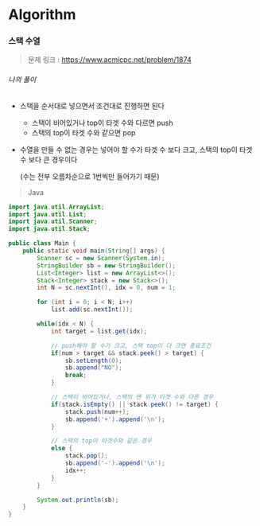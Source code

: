 # Algorithm

### 스택 수열

> 문제 링크 : https://www.acmicpc.net/problem/1874



###### 나의 풀이

* 스택을 순서대로 넣으면서 조건대로 진행하면 된다

  * 스택이 비어있거나 top이 타겟 수와 다르면 push
  * 스택의 top이 타겟 수와 같으면 pop

* 수열을 만들 수 없는 경우는 넣어야 할 수가 타겟 수 보다 크고, 스택의 top이 타겟 수 보다 큰 경우이다

  (수는 전부 오름차순으로 1번씩만 들어가기 때문)



> Java

~~~java
import java.util.ArrayList;
import java.util.List;
import java.util.Scanner;
import java.util.Stack;

public class Main {
    public static void main(String[] args) {
        Scanner sc = new Scanner(System.in);
        StringBuilder sb = new StringBuilder();
        List<Integer> list = new ArrayList<>();
        Stack<Integer> stack = new Stack<>();
        int N = sc.nextInt(), idx = 0, num = 1;

        for (int i = 0; i < N; i++)
            list.add(sc.nextInt());

        while(idx < N) {
            int target = list.get(idx);

            // push해야 할 수가 크고, 스택 top이 더 크면 종료조건
            if(num > target && stack.peek() > target) {
                sb.setLength(0);
                sb.append("NO");
                break;
            }

            // 스택이 비어있거나, 스택의 맨 위가 타겟 수와 다른 경우
            if(stack.isEmpty() || stack.peek() != target) {
                stack.push(num++);
                sb.append('+').append('\n');
            }

            // 스택의 top이 타겟수와 같은 경우
            else {
                stack.pop();
                sb.append('-').append('\n');
                idx++;
            }
        }

        System.out.println(sb);
    }
}
~~~